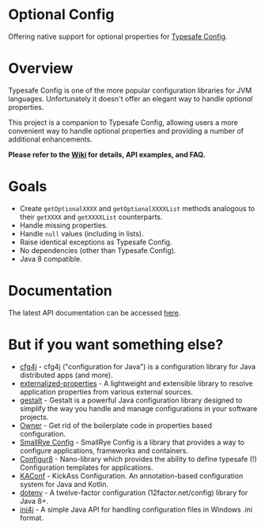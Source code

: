 Optional Config
===============
Offering native support for optional properties for [Typesafe Config](https://github.com/lightbend/config).

Overview
========
Typesafe Config is one of the more popular configuration libraries for JVM languages. Unfortunately it doesn't offer an elegant way to handle _optional_ properties.

This project is a companion to Typesafe Config, allowing users a more convenient way to handle optional properties and providing a number of additional enhancements.

**Please refer to the [Wiki](https://github.com/zleonov/optional-config/wiki) for details, API examples, and FAQ.**

Goals
=====
- Create `getOptionalXXXX` and `getOptionalXXXXList` methods analogous to their `getXXXX` and `getXXXXList` counterparts.
- Handle missing properties.
- Handle `null` values (including in lists).
- Raise identical exceptions as Typesafe Config.
- No dependencies (other than Typesafe Config).
- Java 8 compatible.

Documentation
=============
The latest API documentation can be accessed [here](https://zleonov.github.io/optional-config/latest/apidocs).

But if you want something else?
===============================
- [cfg4j](https://github.com/cfg4j/cfg4j) - cfg4j ("configuration for Java") is a configuration library for Java distributed apps (and more).
- [externalized-properties](https://github.com/joel-jeremy/externalized-properties) - A lightweight and extensible library to resolve application properties from various external sources.
- [gestalt](https://github.com/gestalt-config/gestalt) - Gestalt is a powerful Java configuration library designed to simplify the way you handle and manage configurations in your software projects.
- [Owner](https://matteobaccan.github.io/owner) - Get rid of the boilerplate code in properties based configuration.
- [SmallRye Config](https://github.com/smallrye/smallrye-config) - SmallRye Config is a library that provides a way to configure applications, frameworks and containers.
- [Configur8](http://dentondav.id/configur8) - Nano-library which provides the ability to define typesafe (!) Configuration templates for applications.
- [KAConf](https://github.com/mariomac/kaconf) - KickAss Configuration. An annotation-based configuration system for Java and Kotlin.
- [dotenv](https://github.com/shyiko/dotenv) - A twelve-factor configuration (12factor.net/config) library for Java 8+.
- [ini4j](https://ini4j.sourceforge.net) - A simple Java API for handling configuration files in Windows .ini format.
